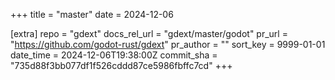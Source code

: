 +++
title = "master"
date = 2024-12-06

[extra]
repo = "gdext"
docs_rel_url = "gdext/master/godot"
pr_url = "https://github.com/godot-rust/gdext"
pr_author = ""
sort_key = 9999-01-01
date_time = 2024-12-06T19:38:00Z
commit_sha = "735d88f3bb077df1f526cddd87ce5986fbffc7cd"
+++


